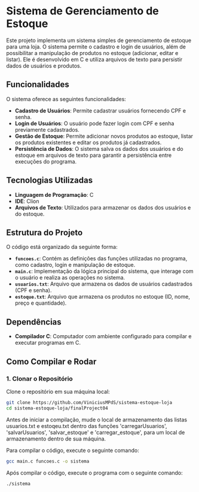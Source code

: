 # Sistema de Gerenciamento de Estoque

Este projeto implementa um sistema simples de gerenciamento de estoque para uma loja. O sistema permite o cadastro e login de usuários, além de possibilitar a manipulação de produtos no estoque (adicionar, editar e listar). Ele é desenvolvido em C e utiliza arquivos de texto para persistir dados de usuários e produtos.

## Funcionalidades

O sistema oferece as seguintes funcionalidades:

- **Cadastro de Usuários**: Permite cadastrar usuários fornecendo CPF e senha.
- **Login de Usuários**: O usuário pode fazer login com CPF e senha previamente cadastrados.
- **Gestão de Estoque**: Permite adicionar novos produtos ao estoque, listar os produtos existentes e editar os produtos já cadastrados.
- **Persistência de Dados**: O sistema salva os dados dos usuários e do estoque em arquivos de texto para garantir a persistência entre execuções do programa.

## Tecnologias Utilizadas

- **Linguagem de Programação**: C
- **IDE**: Clion
- **Arquivos de Texto**: Utilizados para armazenar os dados dos usuários e do estoque.

## Estrutura do Projeto

O código está organizado da seguinte forma:

- **`funcoes.c`**: Contém as definições das funções utilizadas no programa, como cadastro, login e manipulação de estoque.
- **`main.c`**: Implementação da lógica principal do sistema, que interage com o usuário e realiza as operações no sistema.
- **`usuarios.txt`**: Arquivo que armazena os dados de usuários cadastrados (CPF e senha).
- **`estoque.txt`**: Arquivo que armazena os produtos no estoque (ID, nome, preço e quantidade).

## Dependências

- **Compilador C**: Computador com ambiente configurado para compilar e executar programas em C.

## Como Compilar e Rodar

### 1. Clonar o Repositório

Clone o repositório em sua máquina local:

```bash
git clone https://github.com/ViniciusMPdS/sistema-estoque-loja
cd sistema-estoque-loja/finalProject04
```
Antes de iniciar a compilação, mude o local de armazenamento das listas usuarios.txt e estoqeu.txt dentro das funções 'carregarUsuarios', 'salvarUsuarios', 'salvar_estoque' e 'carregar_estoque', para um local de armazenamento dentro de sua máquina.

Para compilar o código, execute o seguinte comando:
```bash
gcc main.c funcoes.c -o sistema
```

Após compilar o código, execute o programa com o seguinte comando:
```bash
./sistema

